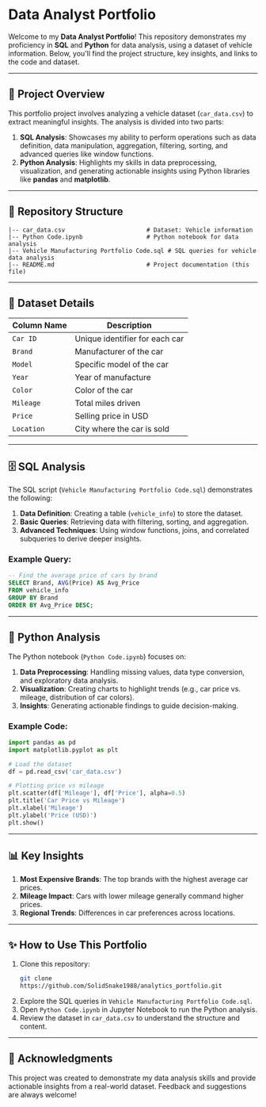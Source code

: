 # Data Analyst Portfolio

Welcome to my **Data Analyst Portfolio**! This repository demonstrates my proficiency in **SQL** and **Python** for data analysis, using a dataset of vehicle information. Below, you'll find the project structure, key insights, and links to the code and dataset.

---

## 🚗 **Project Overview**

This portfolio project involves analyzing a vehicle dataset (`car_data.csv`) to extract meaningful insights. The analysis is divided into two parts:

1. **SQL Analysis**: Showcases my ability to perform operations such as data definition, data manipulation, aggregation, filtering, sorting, and advanced queries like window functions.
2. **Python Analysis**: Highlights my skills in data preprocessing, visualization, and generating actionable insights using Python libraries like **pandas** and **matplotlib**.

---

## 📁 **Repository Structure**

```
|-- car_data.csv                       # Dataset: Vehicle information
|-- Python Code.ipynb                  # Python notebook for data analysis
|-- Vehicle Manufacturing Portfolio Code.sql # SQL queries for vehicle data analysis
|-- README.md                          # Project documentation (this file)
```

---

## 💾 **Dataset Details**

| **Column Name** | **Description**         |
|-----------------|-------------------------|
| `Car ID`        | Unique identifier for each car |
| `Brand`         | Manufacturer of the car |
| `Model`         | Specific model of the car |
| `Year`          | Year of manufacture     |
| `Color`         | Color of the car        |
| `Mileage`       | Total miles driven      |
| `Price`         | Selling price in USD    |
| `Location`      | City where the car is sold |

---

## 🗄️ **SQL Analysis**

The SQL script (`Vehicle Manufacturing Portfolio Code.sql`) demonstrates the following:

1. **Data Definition**: Creating a table (`vehicle_info`) to store the dataset.
2. **Basic Queries**: Retrieving data with filtering, sorting, and aggregation.
3. **Advanced Techniques**: Using window functions, joins, and correlated subqueries to derive deeper insights.

### Example Query:
```sql
-- Find the average price of cars by brand
SELECT Brand, AVG(Price) AS Avg_Price
FROM vehicle_info
GROUP BY Brand
ORDER BY Avg_Price DESC;
```

---

## 🐍 **Python Analysis**

The Python notebook (`Python Code.ipynb`) focuses on:

1. **Data Preprocessing**: Handling missing values, data type conversion, and exploratory data analysis.
2. **Visualization**: Creating charts to highlight trends (e.g., car price vs. mileage, distribution of car colors).
3. **Insights**: Generating actionable findings to guide decision-making.

### Example Code:
```python
import pandas as pd
import matplotlib.pyplot as plt

# Load the dataset
df = pd.read_csv('car_data.csv')

# Plotting price vs mileage
plt.scatter(df['Mileage'], df['Price'], alpha=0.5)
plt.title('Car Price vs Mileage')
plt.xlabel('Mileage')
plt.ylabel('Price (USD)')
plt.show()
```

---

## 📊 **Key Insights**

1. **Most Expensive Brands**: The top brands with the highest average car prices.
2. **Mileage Impact**: Cars with lower mileage generally command higher prices.
3. **Regional Trends**: Differences in car preferences across locations.

---

## ✨ **How to Use This Portfolio**

1. Clone this repository:
   ```bash
   git clone
   https://github.com/SolidSnake1988/analytics_portfolio.git
   ```
2. Explore the SQL queries in `Vehicle Manufacturing Portfolio Code.sql`.
3. Open `Python Code.ipynb` in Jupyter Notebook to run the Python analysis.
4. Review the dataset in `car_data.csv` to understand the structure and content.

---

## 🙌 **Acknowledgments**

This project was created to demonstrate my data analysis skills and provide actionable insights from a real-world dataset. Feedback and suggestions are always welcome!

